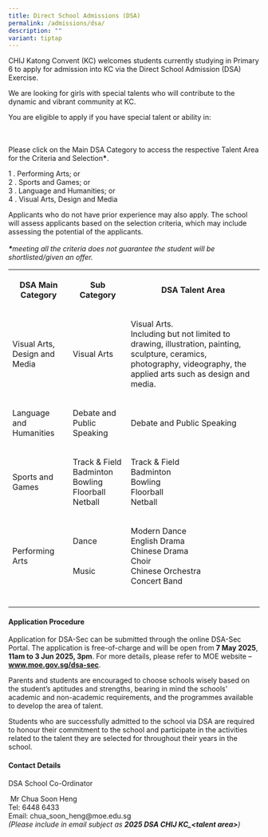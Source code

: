 ```yaml
---
title: Direct School Admissions (DSA)
permalink: /admissions/dsa/
description: ""
variant: tiptap
---
```

<p>CHIJ Katong Convent (KC) welcomes students currently studying in Primary
6 to apply for admission into KC via the Direct School Admission (DSA)
Exercise.</p>
<p>We are looking for girls with special talents who will contribute to the
dynamic and vibrant community at KC.</p>
<p>You are eligible to apply if you have special talent or ability in:
<br>
</p>
<p>
<br>
<br>Please click on the Main DSA Category to access the respective Talent
Area for the Criteria and Selection<strong>*</strong>.</p>
<p>1 . Performing Arts; or
<br>2 . Sports and Games; or
<br>3 . Language and Humanities; or
<br>4 . Visual Arts, Design and Media
<br>
</p>
<p>Applicants who do not have prior experience may also apply. The school
will assess applicants based on the selection criteria, which may include
assessing the potential of the applicants.
<br>
<br><strong><em>*</em></strong><em>meeting all the criteria does not guarantee the student will be shortlisted/given an offer.</em>
</p>
<table style="minWidth: 75px">
<colgroup>
<col>
<col>
<col>
</colgroup>
<tbody>
<tr>
<th rowspan="1" colspan="1">
<p><strong>DSA Main Category</strong>
</p>
</th>
<th rowspan="1" colspan="1">
<p><strong>Sub Category</strong>
</p>
</th>
<th rowspan="1" colspan="1">
<p><strong>DSA Talent Area</strong>
</p>
</th>
</tr>
<tr>
<td rowspan="1" colspan="1">
<p>Visual Arts, Design and Media</p>
</td>
<td rowspan="1" colspan="1">
<p>Visual Arts</p>
</td>
<td rowspan="1" colspan="1">
<p>Visual Arts.
<br>Including but not limited to drawing, illustration, painting, sculpture,
ceramics, photography, videography, the applied arts such as design and
media.</p>
</td>
</tr>
<tr>
<td rowspan="1" colspan="1">
<p>Language and Humanities</p>
</td>
<td rowspan="1" colspan="1">
<p>Debate and Public Speaking</p>
</td>
<td rowspan="1" colspan="1">
<p>Debate and Public Speaking</p>
</td>
</tr>
<tr>
<td rowspan="1" colspan="1">
<p>Sports and Games</p>
</td>
<td rowspan="1" colspan="1">
<p>Track &amp; Field
<br>Badminton
<br>Bowling
<br>Floorball
<br>Netball</p>
</td>
<td rowspan="1" colspan="1">
<p>Track &amp; Field
<br>Badminton
<br>Bowling
<br>Floorball
<br>Netball</p>
</td>
</tr>
<tr>
<td rowspan="1" colspan="1">
<p>Performing Arts</p>
</td>
<td rowspan="1" colspan="1">
<p>Dance
<br>
<br>
<br>Music</p>
</td>
<td rowspan="1" colspan="1">
<p>Modern Dance
<br>English Drama
<br>Chinese Drama
<br>Choir
<br>Chinese Orchestra
<br>Concert Band</p>
</td>
</tr>
<tr>
<td rowspan="1" colspan="1">
<p></p>
</td>
<td rowspan="1" colspan="1">
<p></p>
</td>
<td rowspan="1" colspan="1">
<p></p>
</td>
</tr>
</tbody>
</table>
<h4>Application Procedure</h4>
<p>Application for DSA-Sec can be submitted through the online DSA-Sec Portal.
The application is free-of-charge and will be open from <strong>7 May 2025</strong>, <strong>11am to 3 Jun 2025, 3pm</strong>.
For more details, please refer to MOE website – <strong><a href="http://www.moe.gov.sg/dsa-sec" rel="noopener noreferrer nofollow" target="_blank">www.moe.gov.sg/dsa-sec</a></strong>.</p>
<p>Parents and students are encouraged to choose schools wisely based on
the student’s aptitudes and strengths, bearing in mind the schools’ academic
and non-academic requirements, and the programmes available to develop
the area of talent.</p>
<p>Students who are successfully admitted to the school via DSA are required
to honour their commitment to the school and participate in the activities
related to the talent they are selected for throughout their years in the
school.</p>
<h4>Contact Details</h4>
<p>DSA School Co-Ordinator</p>
<p>&nbsp;Mr Chua Soon Heng
<br>Tel: 6448 6433
<br>Email: <a rel="noopener noreferrer nofollow" target="_blank">chua_soon_heng@moe.edu.sg</a> 
<br><em>(Please include in email subject as </em><strong><em>2025 DSA CHIJ KC_&lt;talent area&gt;</em></strong><em>)</em>
</p>